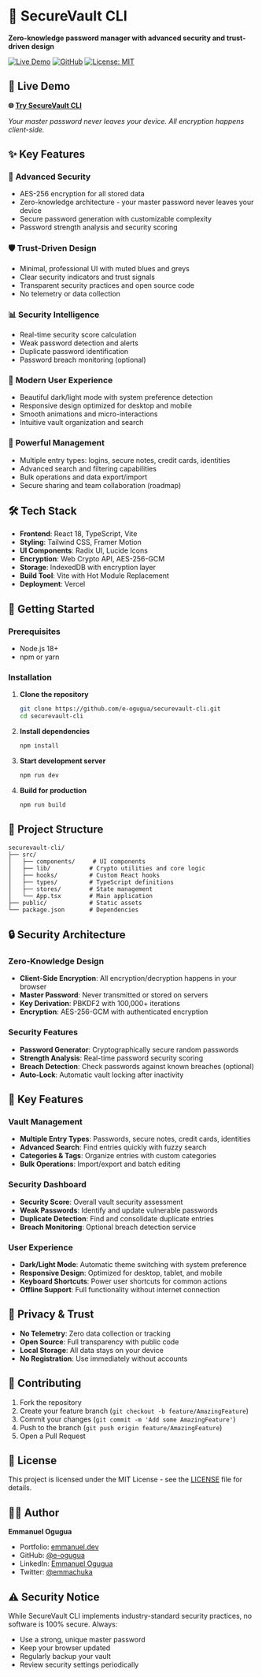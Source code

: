 # 🔐 SecureVault CLI

**Zero-knowledge password manager with advanced security and trust-driven design**

[![Live Demo](https://img.shields.io/badge/Live%20Demo-Try%20Now-brightgreen)](https://securevault-cli.vercel.app)
[![GitHub](https://img.shields.io/badge/GitHub-Repository-blue)](https://github.com/e-ogugua/securevault-cli)
[![License: MIT](https://img.shields.io/badge/License-MIT-yellow.svg)](https://opensource.org/licenses/MIT)

## 🚀 Live Demo

**🌐 [Try SecureVault CLI](https://securevault-cli.vercel.app)**

*Your master password never leaves your device. All encryption happens client-side.*

## ✨ Key Features

### 🔐 **Advanced Security**
- AES-256 encryption for all stored data
- Zero-knowledge architecture - your master password never leaves your device
- Secure password generation with customizable complexity
- Password strength analysis and security scoring

### 🛡️ **Trust-Driven Design**
- Minimal, professional UI with muted blues and greys
- Clear security indicators and trust signals
- Transparent security practices and open source code
- No telemetry or data collection

### 📊 **Security Intelligence**
- Real-time security score calculation
- Weak password detection and alerts
- Duplicate password identification
- Password breach monitoring (optional)

### 🌙 **Modern User Experience**
- Beautiful dark/light mode with system preference detection
- Responsive design optimized for desktop and mobile
- Smooth animations and micro-interactions
- Intuitive vault organization and search

### 🔧 **Powerful Management**
- Multiple entry types: logins, secure notes, credit cards, identities
- Advanced search and filtering capabilities
- Bulk operations and data export/import
- Secure sharing and team collaboration (roadmap)
## 🛠️ Tech Stack

- **Frontend**: React 18, TypeScript, Vite
- **Styling**: Tailwind CSS, Framer Motion
- **UI Components**: Radix UI, Lucide Icons
- **Encryption**: Web Crypto API, AES-256-GCM
- **Storage**: IndexedDB with encryption layer
- **Build Tool**: Vite with Hot Module Replacement
- **Deployment**: Vercel

## 🚀 Getting Started

### Prerequisites

- Node.js 18+
- npm or yarn

### Installation

1. **Clone the repository**
   ```bash
   git clone https://github.com/e-ogugua/securevault-cli.git
   cd securevault-cli
   ```

2. **Install dependencies**
   ```bash
   npm install
   ```

3. **Start development server**
   ```bash
   npm run dev
   ```

4. **Build for production**
   ```bash
   npm run build
   ```

## 📁 Project Structure

```
securevault-cli/
├── src/
│   ├── components/     # UI components
│   ├── lib/           # Crypto utilities and core logic
│   ├── hooks/         # Custom React hooks
│   ├── types/         # TypeScript definitions
│   ├── stores/        # State management
│   └── App.tsx        # Main application
├── public/            # Static assets
└── package.json       # Dependencies
```

## 🔒 Security Architecture

### Zero-Knowledge Design
- **Client-Side Encryption**: All encryption/decryption happens in your browser
- **Master Password**: Never transmitted or stored on servers
- **Key Derivation**: PBKDF2 with 100,000+ iterations
- **Encryption**: AES-256-GCM with authenticated encryption

### Security Features
- **Password Generator**: Cryptographically secure random passwords
- **Strength Analysis**: Real-time password security scoring
- **Breach Detection**: Check passwords against known breaches (optional)
- **Auto-Lock**: Automatic vault locking after inactivity

## 🎯 Key Features

### Vault Management
- **Multiple Entry Types**: Passwords, secure notes, credit cards, identities
- **Advanced Search**: Find entries quickly with fuzzy search
- **Categories & Tags**: Organize entries with custom categories
- **Bulk Operations**: Import/export and batch editing

### Security Dashboard
- **Security Score**: Overall vault security assessment
- **Weak Passwords**: Identify and update vulnerable passwords
- **Duplicate Detection**: Find and consolidate duplicate entries
- **Breach Monitoring**: Optional breach detection service

### User Experience
- **Dark/Light Mode**: Automatic theme switching with system preference
- **Responsive Design**: Optimized for desktop, tablet, and mobile
- **Keyboard Shortcuts**: Power user shortcuts for common actions
- **Offline Support**: Full functionality without internet connection

## 🔐 Privacy & Trust

- **No Telemetry**: Zero data collection or tracking
- **Open Source**: Full transparency with public code
- **Local Storage**: All data stays on your device
- **No Registration**: Use immediately without accounts

## 🤝 Contributing

1. Fork the repository
2. Create your feature branch (`git checkout -b feature/AmazingFeature`)
3. Commit your changes (`git commit -m 'Add some AmazingFeature'`)
4. Push to the branch (`git push origin feature/AmazingFeature`)
5. Open a Pull Request

## 📄 License

This project is licensed under the MIT License - see the [LICENSE](LICENSE) file for details.

## 👨‍💻 Author

**Emmanuel Ogugua**
- Portfolio: [emmanuel.dev](https://securevault-cli.vercel.app)
- GitHub: [@e-ogugua](https://github.com/e-ogugua)
- LinkedIn: [Emmanuel Ogugua](https://linkedin.com/in/emmanuelogugua)
- Twitter: [@emmachuka](https://www.x.com/emmachuka)

## ⚠️ Security Notice

While SecureVault CLI implements industry-standard security practices, no software is 100% secure. Always:
- Use a strong, unique master password
- Keep your browser updated
- Regularly backup your vault
- Review security settings periodically
